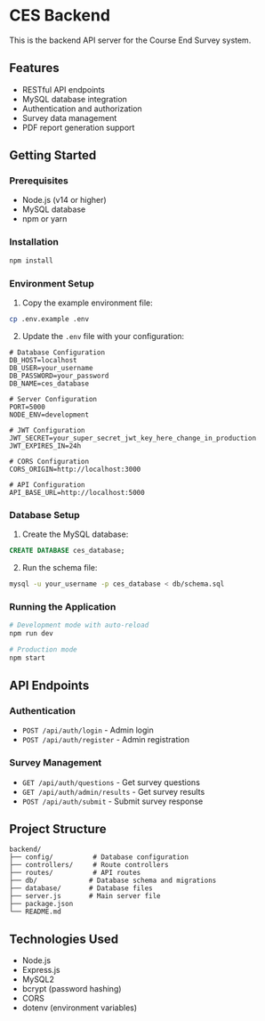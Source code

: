 # CES Backend

This is the backend API server for the Course End Survey system.

## Features

- RESTful API endpoints
- MySQL database integration
- Authentication and authorization
- Survey data management
- PDF report generation support

## Getting Started

### Prerequisites

- Node.js (v14 or higher)
- MySQL database
- npm or yarn

### Installation

```bash
npm install
```

### Environment Setup

1. Copy the example environment file:
```bash
cp .env.example .env
```

2. Update the `.env` file with your configuration:

```env
# Database Configuration
DB_HOST=localhost
DB_USER=your_username
DB_PASSWORD=your_password
DB_NAME=ces_database

# Server Configuration
PORT=5000
NODE_ENV=development

# JWT Configuration
JWT_SECRET=your_super_secret_jwt_key_here_change_in_production
JWT_EXPIRES_IN=24h

# CORS Configuration
CORS_ORIGIN=http://localhost:3000

# API Configuration
API_BASE_URL=http://localhost:5000
```

### Database Setup

1. Create the MySQL database:
```sql
CREATE DATABASE ces_database;
```

2. Run the schema file:
```bash
mysql -u your_username -p ces_database < db/schema.sql
```

### Running the Application

```bash
# Development mode with auto-reload
npm run dev

# Production mode
npm start
```

## API Endpoints

### Authentication
- `POST /api/auth/login` - Admin login
- `POST /api/auth/register` - Admin registration

### Survey Management
- `GET /api/auth/questions` - Get survey questions
- `GET /api/auth/admin/results` - Get survey results
- `POST /api/auth/submit` - Submit survey response

## Project Structure

```
backend/
├── config/          # Database configuration
├── controllers/     # Route controllers
├── routes/          # API routes
├── db/             # Database schema and migrations
├── database/       # Database files
├── server.js       # Main server file
├── package.json
└── README.md
```

## Technologies Used

- Node.js
- Express.js
- MySQL2
- bcrypt (password hashing)
- CORS
- dotenv (environment variables)
